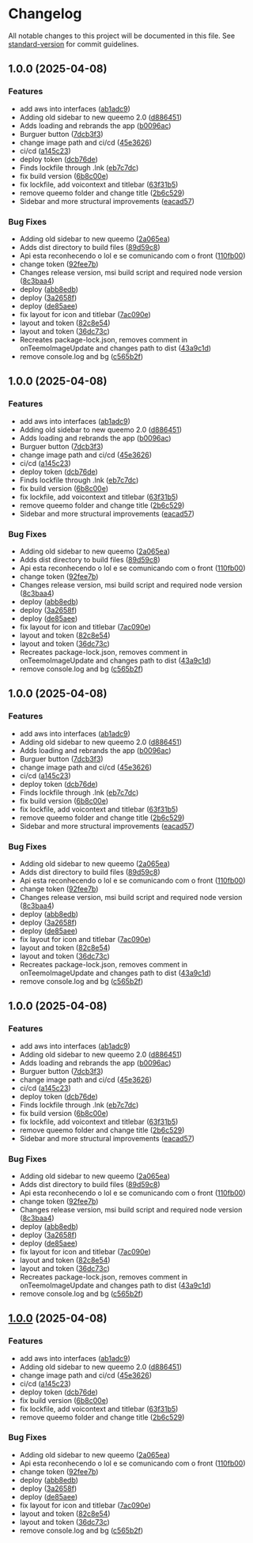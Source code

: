 # Changelog

All notable changes to this project will be documented in this file. See [standard-version](https://github.com/conventional-changelog/standard-version) for commit guidelines.

## 1.0.0 (2025-04-08)


### Features

* add aws into interfaces ([ab1adc9](https://github.com/jerobas/queemo/commit/ab1adc9bcef4a37d7175a3bb098dc1bf97986e34))
* Adding old sidebar to new queemo 2.0 ([d886451](https://github.com/jerobas/queemo/commit/d88645130caa9a0d512a2d39605fb8bb7317f2d5))
* Adds loading and rebrands the app ([b0096ac](https://github.com/jerobas/queemo/commit/b0096ac6add6a95665ddffeb0a7a76f300873576))
* Burguer button ([7dcb3f3](https://github.com/jerobas/queemo/commit/7dcb3f3f6ef20d5ae2b919add41f2401f137d00a))
* change image path and ci/cd ([45e3626](https://github.com/jerobas/queemo/commit/45e36262f7b2b8f288b00e99a5b7d7484f353a3b))
* ci/cd ([a145c23](https://github.com/jerobas/queemo/commit/a145c23c8f25ef10bb0d5cd1ecbb99474f5a2d02))
* deploy token ([dcb76de](https://github.com/jerobas/queemo/commit/dcb76de8d7d12e602e8e25bddd61adf09de23619))
* Finds lockfile through .lnk ([eb7c7dc](https://github.com/jerobas/queemo/commit/eb7c7dcd06498343f9c7182be49fa41b222dffe7))
* fix build version ([6b8c00e](https://github.com/jerobas/queemo/commit/6b8c00e770093eeec31cd105227b7e0f24514f89))
* fix lockfile, add voicontext and titlebar ([63f31b5](https://github.com/jerobas/queemo/commit/63f31b5b623ee99d04d7286c53222b84ddad838b))
* remove queemo folder and change title ([2b6c529](https://github.com/jerobas/queemo/commit/2b6c52954989aaeb7593dff0cb57ac68742c0db3))
* Sidebar and more structural improvements ([eacad57](https://github.com/jerobas/queemo/commit/eacad577d4dd3c7c2246274c5e0dc92b03e101fa))


### Bug Fixes

* Adding old sidebar to new queemo ([2a065ea](https://github.com/jerobas/queemo/commit/2a065eaa2bf98eba8db5cde3085a8fd1d59b27f0))
* Adds dist directory to build files ([89d59c8](https://github.com/jerobas/queemo/commit/89d59c8e323321c89b5cae739903c1b96228ceab))
* Api esta reconhecendo o lol e se comunicando com o front ([110fb00](https://github.com/jerobas/queemo/commit/110fb0060a9c4c92c660add84f09e076058f58db))
* change token ([92fee7b](https://github.com/jerobas/queemo/commit/92fee7b86e740fe273da08bd21200803c77ae0d8))
* Changes release version, msi build script and required node version ([8c3baa4](https://github.com/jerobas/queemo/commit/8c3baa4e52ae51eb3d3a221294f77f403a03805d))
* deploy ([abb8edb](https://github.com/jerobas/queemo/commit/abb8edb0b7e35f9a6c65aab8bdb92e107f3b12c0))
* deploy ([3a2658f](https://github.com/jerobas/queemo/commit/3a2658f0258a828151144e9740388f333b9cd24b))
* deploy ([de85aee](https://github.com/jerobas/queemo/commit/de85aee87f24facecd93d96934898f7c6f5ade64))
* fix layout for icon and titlebar ([7ac090e](https://github.com/jerobas/queemo/commit/7ac090ed5c8d61b093bdcecf25aed7c3ba1e41c5))
* layout and token ([82c8e54](https://github.com/jerobas/queemo/commit/82c8e547d494011df5fc2e3f1cc935cea7d0acca))
* layout and token ([36dc73c](https://github.com/jerobas/queemo/commit/36dc73ce5fc620a8e6218698a46947d18183d117))
* Recreates package-lock.json, removes comment in onTeemoImageUpdate and changes path to dist ([43a9c1d](https://github.com/jerobas/queemo/commit/43a9c1dfd0c90e48646339801a4efbbd168d1859))
* remove console.log and bg ([c565b2f](https://github.com/jerobas/queemo/commit/c565b2f41efcf2ab8790f34ed01b4d5d1cb95e33))

## 1.0.0 (2025-04-08)


### Features

* add aws into interfaces ([ab1adc9](https://github.com/jerobas/queemo/commit/ab1adc9bcef4a37d7175a3bb098dc1bf97986e34))
* Adding old sidebar to new queemo 2.0 ([d886451](https://github.com/jerobas/queemo/commit/d88645130caa9a0d512a2d39605fb8bb7317f2d5))
* Adds loading and rebrands the app ([b0096ac](https://github.com/jerobas/queemo/commit/b0096ac6add6a95665ddffeb0a7a76f300873576))
* Burguer button ([7dcb3f3](https://github.com/jerobas/queemo/commit/7dcb3f3f6ef20d5ae2b919add41f2401f137d00a))
* change image path and ci/cd ([45e3626](https://github.com/jerobas/queemo/commit/45e36262f7b2b8f288b00e99a5b7d7484f353a3b))
* ci/cd ([a145c23](https://github.com/jerobas/queemo/commit/a145c23c8f25ef10bb0d5cd1ecbb99474f5a2d02))
* deploy token ([dcb76de](https://github.com/jerobas/queemo/commit/dcb76de8d7d12e602e8e25bddd61adf09de23619))
* Finds lockfile through .lnk ([eb7c7dc](https://github.com/jerobas/queemo/commit/eb7c7dcd06498343f9c7182be49fa41b222dffe7))
* fix build version ([6b8c00e](https://github.com/jerobas/queemo/commit/6b8c00e770093eeec31cd105227b7e0f24514f89))
* fix lockfile, add voicontext and titlebar ([63f31b5](https://github.com/jerobas/queemo/commit/63f31b5b623ee99d04d7286c53222b84ddad838b))
* remove queemo folder and change title ([2b6c529](https://github.com/jerobas/queemo/commit/2b6c52954989aaeb7593dff0cb57ac68742c0db3))
* Sidebar and more structural improvements ([eacad57](https://github.com/jerobas/queemo/commit/eacad577d4dd3c7c2246274c5e0dc92b03e101fa))


### Bug Fixes

* Adding old sidebar to new queemo ([2a065ea](https://github.com/jerobas/queemo/commit/2a065eaa2bf98eba8db5cde3085a8fd1d59b27f0))
* Adds dist directory to build files ([89d59c8](https://github.com/jerobas/queemo/commit/89d59c8e323321c89b5cae739903c1b96228ceab))
* Api esta reconhecendo o lol e se comunicando com o front ([110fb00](https://github.com/jerobas/queemo/commit/110fb0060a9c4c92c660add84f09e076058f58db))
* change token ([92fee7b](https://github.com/jerobas/queemo/commit/92fee7b86e740fe273da08bd21200803c77ae0d8))
* Changes release version, msi build script and required node version ([8c3baa4](https://github.com/jerobas/queemo/commit/8c3baa4e52ae51eb3d3a221294f77f403a03805d))
* deploy ([abb8edb](https://github.com/jerobas/queemo/commit/abb8edb0b7e35f9a6c65aab8bdb92e107f3b12c0))
* deploy ([3a2658f](https://github.com/jerobas/queemo/commit/3a2658f0258a828151144e9740388f333b9cd24b))
* deploy ([de85aee](https://github.com/jerobas/queemo/commit/de85aee87f24facecd93d96934898f7c6f5ade64))
* fix layout for icon and titlebar ([7ac090e](https://github.com/jerobas/queemo/commit/7ac090ed5c8d61b093bdcecf25aed7c3ba1e41c5))
* layout and token ([82c8e54](https://github.com/jerobas/queemo/commit/82c8e547d494011df5fc2e3f1cc935cea7d0acca))
* layout and token ([36dc73c](https://github.com/jerobas/queemo/commit/36dc73ce5fc620a8e6218698a46947d18183d117))
* Recreates package-lock.json, removes comment in onTeemoImageUpdate and changes path to dist ([43a9c1d](https://github.com/jerobas/queemo/commit/43a9c1dfd0c90e48646339801a4efbbd168d1859))
* remove console.log and bg ([c565b2f](https://github.com/jerobas/queemo/commit/c565b2f41efcf2ab8790f34ed01b4d5d1cb95e33))

## 1.0.0 (2025-04-08)


### Features

* add aws into interfaces ([ab1adc9](https://github.com/jerobas/queemo/commit/ab1adc9bcef4a37d7175a3bb098dc1bf97986e34))
* Adding old sidebar to new queemo 2.0 ([d886451](https://github.com/jerobas/queemo/commit/d88645130caa9a0d512a2d39605fb8bb7317f2d5))
* Adds loading and rebrands the app ([b0096ac](https://github.com/jerobas/queemo/commit/b0096ac6add6a95665ddffeb0a7a76f300873576))
* Burguer button ([7dcb3f3](https://github.com/jerobas/queemo/commit/7dcb3f3f6ef20d5ae2b919add41f2401f137d00a))
* change image path and ci/cd ([45e3626](https://github.com/jerobas/queemo/commit/45e36262f7b2b8f288b00e99a5b7d7484f353a3b))
* ci/cd ([a145c23](https://github.com/jerobas/queemo/commit/a145c23c8f25ef10bb0d5cd1ecbb99474f5a2d02))
* deploy token ([dcb76de](https://github.com/jerobas/queemo/commit/dcb76de8d7d12e602e8e25bddd61adf09de23619))
* Finds lockfile through .lnk ([eb7c7dc](https://github.com/jerobas/queemo/commit/eb7c7dcd06498343f9c7182be49fa41b222dffe7))
* fix build version ([6b8c00e](https://github.com/jerobas/queemo/commit/6b8c00e770093eeec31cd105227b7e0f24514f89))
* fix lockfile, add voicontext and titlebar ([63f31b5](https://github.com/jerobas/queemo/commit/63f31b5b623ee99d04d7286c53222b84ddad838b))
* remove queemo folder and change title ([2b6c529](https://github.com/jerobas/queemo/commit/2b6c52954989aaeb7593dff0cb57ac68742c0db3))
* Sidebar and more structural improvements ([eacad57](https://github.com/jerobas/queemo/commit/eacad577d4dd3c7c2246274c5e0dc92b03e101fa))


### Bug Fixes

* Adding old sidebar to new queemo ([2a065ea](https://github.com/jerobas/queemo/commit/2a065eaa2bf98eba8db5cde3085a8fd1d59b27f0))
* Adds dist directory to build files ([89d59c8](https://github.com/jerobas/queemo/commit/89d59c8e323321c89b5cae739903c1b96228ceab))
* Api esta reconhecendo o lol e se comunicando com o front ([110fb00](https://github.com/jerobas/queemo/commit/110fb0060a9c4c92c660add84f09e076058f58db))
* change token ([92fee7b](https://github.com/jerobas/queemo/commit/92fee7b86e740fe273da08bd21200803c77ae0d8))
* Changes release version, msi build script and required node version ([8c3baa4](https://github.com/jerobas/queemo/commit/8c3baa4e52ae51eb3d3a221294f77f403a03805d))
* deploy ([abb8edb](https://github.com/jerobas/queemo/commit/abb8edb0b7e35f9a6c65aab8bdb92e107f3b12c0))
* deploy ([3a2658f](https://github.com/jerobas/queemo/commit/3a2658f0258a828151144e9740388f333b9cd24b))
* deploy ([de85aee](https://github.com/jerobas/queemo/commit/de85aee87f24facecd93d96934898f7c6f5ade64))
* fix layout for icon and titlebar ([7ac090e](https://github.com/jerobas/queemo/commit/7ac090ed5c8d61b093bdcecf25aed7c3ba1e41c5))
* layout and token ([82c8e54](https://github.com/jerobas/queemo/commit/82c8e547d494011df5fc2e3f1cc935cea7d0acca))
* layout and token ([36dc73c](https://github.com/jerobas/queemo/commit/36dc73ce5fc620a8e6218698a46947d18183d117))
* Recreates package-lock.json, removes comment in onTeemoImageUpdate and changes path to dist ([43a9c1d](https://github.com/jerobas/queemo/commit/43a9c1dfd0c90e48646339801a4efbbd168d1859))
* remove console.log and bg ([c565b2f](https://github.com/jerobas/queemo/commit/c565b2f41efcf2ab8790f34ed01b4d5d1cb95e33))

## 1.0.0 (2025-04-08)


### Features

* add aws into interfaces ([ab1adc9](https://github.com/jerobas/queemo/commit/ab1adc9bcef4a37d7175a3bb098dc1bf97986e34))
* Adding old sidebar to new queemo 2.0 ([d886451](https://github.com/jerobas/queemo/commit/d88645130caa9a0d512a2d39605fb8bb7317f2d5))
* Adds loading and rebrands the app ([b0096ac](https://github.com/jerobas/queemo/commit/b0096ac6add6a95665ddffeb0a7a76f300873576))
* Burguer button ([7dcb3f3](https://github.com/jerobas/queemo/commit/7dcb3f3f6ef20d5ae2b919add41f2401f137d00a))
* change image path and ci/cd ([45e3626](https://github.com/jerobas/queemo/commit/45e36262f7b2b8f288b00e99a5b7d7484f353a3b))
* ci/cd ([a145c23](https://github.com/jerobas/queemo/commit/a145c23c8f25ef10bb0d5cd1ecbb99474f5a2d02))
* deploy token ([dcb76de](https://github.com/jerobas/queemo/commit/dcb76de8d7d12e602e8e25bddd61adf09de23619))
* Finds lockfile through .lnk ([eb7c7dc](https://github.com/jerobas/queemo/commit/eb7c7dcd06498343f9c7182be49fa41b222dffe7))
* fix build version ([6b8c00e](https://github.com/jerobas/queemo/commit/6b8c00e770093eeec31cd105227b7e0f24514f89))
* fix lockfile, add voicontext and titlebar ([63f31b5](https://github.com/jerobas/queemo/commit/63f31b5b623ee99d04d7286c53222b84ddad838b))
* remove queemo folder and change title ([2b6c529](https://github.com/jerobas/queemo/commit/2b6c52954989aaeb7593dff0cb57ac68742c0db3))
* Sidebar and more structural improvements ([eacad57](https://github.com/jerobas/queemo/commit/eacad577d4dd3c7c2246274c5e0dc92b03e101fa))


### Bug Fixes

* Adding old sidebar to new queemo ([2a065ea](https://github.com/jerobas/queemo/commit/2a065eaa2bf98eba8db5cde3085a8fd1d59b27f0))
* Adds dist directory to build files ([89d59c8](https://github.com/jerobas/queemo/commit/89d59c8e323321c89b5cae739903c1b96228ceab))
* Api esta reconhecendo o lol e se comunicando com o front ([110fb00](https://github.com/jerobas/queemo/commit/110fb0060a9c4c92c660add84f09e076058f58db))
* change token ([92fee7b](https://github.com/jerobas/queemo/commit/92fee7b86e740fe273da08bd21200803c77ae0d8))
* Changes release version, msi build script and required node version ([8c3baa4](https://github.com/jerobas/queemo/commit/8c3baa4e52ae51eb3d3a221294f77f403a03805d))
* deploy ([abb8edb](https://github.com/jerobas/queemo/commit/abb8edb0b7e35f9a6c65aab8bdb92e107f3b12c0))
* deploy ([3a2658f](https://github.com/jerobas/queemo/commit/3a2658f0258a828151144e9740388f333b9cd24b))
* deploy ([de85aee](https://github.com/jerobas/queemo/commit/de85aee87f24facecd93d96934898f7c6f5ade64))
* fix layout for icon and titlebar ([7ac090e](https://github.com/jerobas/queemo/commit/7ac090ed5c8d61b093bdcecf25aed7c3ba1e41c5))
* layout and token ([82c8e54](https://github.com/jerobas/queemo/commit/82c8e547d494011df5fc2e3f1cc935cea7d0acca))
* layout and token ([36dc73c](https://github.com/jerobas/queemo/commit/36dc73ce5fc620a8e6218698a46947d18183d117))
* Recreates package-lock.json, removes comment in onTeemoImageUpdate and changes path to dist ([43a9c1d](https://github.com/jerobas/queemo/commit/43a9c1dfd0c90e48646339801a4efbbd168d1859))
* remove console.log and bg ([c565b2f](https://github.com/jerobas/queemo/commit/c565b2f41efcf2ab8790f34ed01b4d5d1cb95e33))

## [1.0.0](https://github.com/jerobas/queemo/compare/v1.1.7...v1.0.0) (2025-04-08)


### Features

* add aws into interfaces ([ab1adc9](https://github.com/jerobas/queemo/commit/ab1adc9bcef4a37d7175a3bb098dc1bf97986e34))
* Adding old sidebar to new queemo 2.0 ([d886451](https://github.com/jerobas/queemo/commit/d88645130caa9a0d512a2d39605fb8bb7317f2d5))
* change image path and ci/cd ([45e3626](https://github.com/jerobas/queemo/commit/45e36262f7b2b8f288b00e99a5b7d7484f353a3b))
* ci/cd ([a145c23](https://github.com/jerobas/queemo/commit/a145c23c8f25ef10bb0d5cd1ecbb99474f5a2d02))
* deploy token ([dcb76de](https://github.com/jerobas/queemo/commit/dcb76de8d7d12e602e8e25bddd61adf09de23619))
* fix build version ([6b8c00e](https://github.com/jerobas/queemo/commit/6b8c00e770093eeec31cd105227b7e0f24514f89))
* fix lockfile, add voicontext and titlebar ([63f31b5](https://github.com/jerobas/queemo/commit/63f31b5b623ee99d04d7286c53222b84ddad838b))
* remove queemo folder and change title ([2b6c529](https://github.com/jerobas/queemo/commit/2b6c52954989aaeb7593dff0cb57ac68742c0db3))


### Bug Fixes

* Adding old sidebar to new queemo ([2a065ea](https://github.com/jerobas/queemo/commit/2a065eaa2bf98eba8db5cde3085a8fd1d59b27f0))
* Api esta reconhecendo o lol e se comunicando com o front ([110fb00](https://github.com/jerobas/queemo/commit/110fb0060a9c4c92c660add84f09e076058f58db))
* change token ([92fee7b](https://github.com/jerobas/queemo/commit/92fee7b86e740fe273da08bd21200803c77ae0d8))
* deploy ([abb8edb](https://github.com/jerobas/queemo/commit/abb8edb0b7e35f9a6c65aab8bdb92e107f3b12c0))
* deploy ([3a2658f](https://github.com/jerobas/queemo/commit/3a2658f0258a828151144e9740388f333b9cd24b))
* deploy ([de85aee](https://github.com/jerobas/queemo/commit/de85aee87f24facecd93d96934898f7c6f5ade64))
* fix layout for icon and titlebar ([7ac090e](https://github.com/jerobas/queemo/commit/7ac090ed5c8d61b093bdcecf25aed7c3ba1e41c5))
* layout and token ([82c8e54](https://github.com/jerobas/queemo/commit/82c8e547d494011df5fc2e3f1cc935cea7d0acca))
* layout and token ([36dc73c](https://github.com/jerobas/queemo/commit/36dc73ce5fc620a8e6218698a46947d18183d117))
* remove console.log and bg ([c565b2f](https://github.com/jerobas/queemo/commit/c565b2f41efcf2ab8790f34ed01b4d5d1cb95e33))